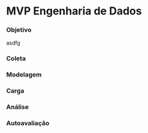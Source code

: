 # MVP Engenharia de Dados

### Objetivo
asdfg
### Coleta 
### Modelagem
### Carga
### Análise
### Autoavaliação
